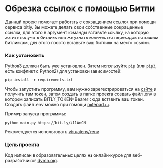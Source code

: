 # Обрезка ссылок с помощью Битли

Данный проект помогает работать с сокращением ссылок при помощи сервиса bitly. Вы можете делать свои собственные сокращенные ссылки, для этого в аргумент команды вставьте ссылку, на которую хотите получить битлинк или же узнать количество переходов по вашим битлинкам, для этого просто вставьте ваш битлинк на место ссылки.

### Как установить

Python3 должен быть уже установлен. Затем используйте `pip` (или `pip3`, есть конфликт с Python2) для установки зависимостей:
```
pip install -r requirements.txt
```
Чтобы запустить программу, вам нужно зарегестрироваться на [сайте](https://bitly.com/) и получить там токен, затем создать в папке проекта создать файл .env в котором записать BITLY_TOKEN=Bearer сюда вставить ваш токен. Создать файл .env можно при помощи [notepad++](https://notepad-plus-plus.org/).

Пример запуска программы:

```
python main.py https://bit.ly/411AnCN
```

Рекомендуется использовать [virtualenv/venv](https://docs.python.org/3/library/venv.html)

### Цель проекта

Код написан в образовательных целях на онлайн-курсе для веб-разработчиков [dvmn.org](https://vmn.org/).
